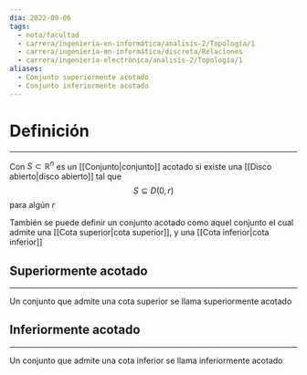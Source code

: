 ```yaml
---
dia: 2022-09-06
tags:
  - nota/facultad
  - carrera/ingeniería-en-informática/analisis-2/Topología/1
  - carrera/ingeniería-en-informática/discreta/Relaciones
  - carrera/ingeniería-electrónica/analisis-2/Topología/1
aliases:
  - Conjunto superiormente acotado
  - Conjunto inferiormente acotado
---
```

# Definición
---
Con $S \subset \mathbb{R}^n$ es un [[Conjunto|conjunto]] acotado si existe una [[Disco abierto|disco abierto]] tal que $$ S \subseteq D(0, r) $$
para algún $r$

También se puede definir un conjunto acotado como aquel conjunto el cual admite una [[Cota superior|cota superior]], y una [[Cota inferior|cota inferior]]

## Superiormente acotado
---
Un conjunto que admite una cota superior se llama superiormente acotado

## Inferiormente acotado
---
Un conjunto que admite una cota inferior se llama inferiormente acotado